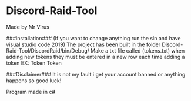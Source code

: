 # Discord-Raid-Tool
Made by Mr Virus


###installation###
(If you want to change anything run the sln and have visual studio code 2019)
The project has been built in the folder Discord-Raid-Tool/DiscordRaid/bin/Debug/
Make a txt file called (tokens.txt) when adding new tokens they must be entered in a new row each time adding a token
EX:
Token
Token

###Disclaimer###
It is not my fault i get your account banned or anything happens so good luck! 



Program made in c#

